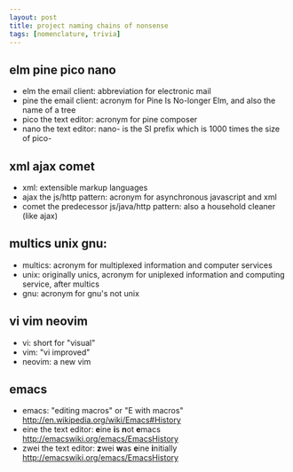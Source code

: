 ```yaml
---
layout: post
title: project naming chains of nonsense
tags: [nomenclature, trivia]
---
```


## elm pine pico nano

* elm the email client: abbreviation for electronic mail
* pine the email client: acronym for Pine Is No-longer Elm, and also the name of a tree
* pico the text editor: acronym for pine composer
* nano the text editor: nano- is the SI prefix which is 1000 times the size of pico-


## xml ajax comet

* xml: extensible markup languages
* ajax the js/http pattern: acronym for asynchronous javascript and xml
* comet the predecessor js/java/http pattern: also a household cleaner (like ajax)


## multics unix gnu:

* multics: acronym for multiplexed information and computer services
* unix: originally unics, acronym for uniplexed information and computing service, after multics
* gnu: acronym for gnu's not unix


## vi vim neovim

* vi: short for "visual"
* vim: "vi improved"
* neovim: a new vim


## emacs

* emacs: "editing macros" or "E with macros" <http://en.wikipedia.org/wiki/Emacs#History>
* eine the text editor: **e**ine **i**s **n**ot **e**macs <http://emacswiki.org/emacs/EmacsHistory>
* zwei the text editor: **z**wei **w**as **e**ine **i**nitially <http://emacswiki.org/emacs/EmacsHistory>
